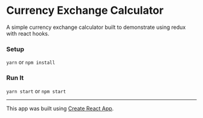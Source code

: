 # Currency Exchange Calculator

A simple currency exchange calculator built to demonstrate using redux with react hooks.

### Setup

`yarn` or `npm install`

### Run It

`yarn start` or `npm start`

---

This app was built using [Create React App](https://create-react-app.dev/).
